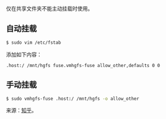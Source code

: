 
仅在共享文件夹不能主动挂载时使用。

## 自动挂载

```bash
$ sudo vim /etc/fstab
```

添加如下内容：
```
.host:/ /mnt/hgfs fuse.vmhgfs-fuse allow_other,defaults 0 0
```

## 手动挂载

```bash
$ sudo vmhgfs-fuse .host:/ /mnt/hgfs -o allow_other
```

来源：[知乎](https://zhuanlan.zhihu.com/p/157995216)。

